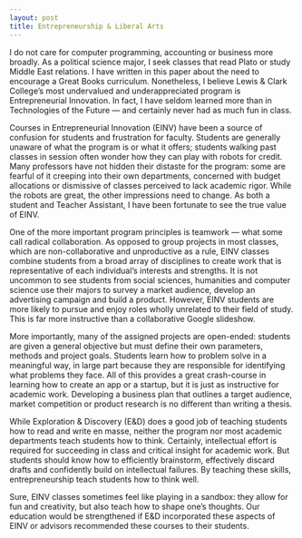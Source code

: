 ```yaml
---
layout: post
title: Entrepreneurship & Liberal Arts
---
```


I do not care for computer programming, accounting or business more broadly. As a political science major, I seek classes that read Plato or study Middle East relations. I have written in this paper about the need to encourage a Great Books curriculum. Nonetheless, I believe Lewis & Clark College’s most undervalued and underappreciated program is Entrepreneurial Innovation. In fact, I have seldom learned more than in Technologies of the Future — and certainly never had as much fun in class.

Courses in Entrepreneurial Innovation (EINV) have been a source of confusion for students and frustration for faculty. Students are generally unaware of what the program is or what it offers; students walking past classes in session often wonder how they can play with robots for credit. Many professors have not hidden their distaste for the program: some are fearful of it creeping into their own departments, concerned with budget allocations or dismissive of classes perceived to lack academic rigor. While the robots are great, the other impressions need to change. As both a student and Teacher Assistant, I have been fortunate to see the true value of EINV.

One of the more important program principles is teamwork — what some call radical collaboration.  As opposed to group projects in most classes, which are non-collaborative and unproductive as a rule, EINV classes combine students from a broad array of disciplines to create work that is representative of each individual’s interests and strengths. It is not uncommon to see students from social sciences, humanities and computer science use their majors to survey a market audience, develop an advertising campaign and build a product. However, EINV students are more likely to pursue and enjoy roles wholly unrelated to their field of study. This is far more instructive than a collaborative Google slideshow.

More importantly, many of the assigned projects are open-ended:     students are given a general objective but must define their own parameters, methods and project goals. Students learn how to problem solve in a meaningful way, in large part because they are responsible for identifying what problems they face. All of this provides a great crash-course in learning how to create an app or a startup, but it is just as instructive for academic work. Developing a business plan that outlines a target audience, market competition or product research is no different than writing a thesis.

While Exploration & Discovery (E&D) does a good job of teaching students how to read and write en masse, neither the program nor most academic departments teach students how to think. Certainly, intellectual effort is required for succeeding in class and critical insight for academic work. But students should know how to efficiently brainstorm,  effectively discard drafts and confidently build on intellectual failures. By teaching these skills, entrepreneurship teach students how to think well.

Sure, EINV classes sometimes feel like playing in a sandbox: they allow for fun and creativity, but also teach how to shape one’s thoughts. Our education would be strengthened if E&D incorporated these aspects of EINV or advisors recommended these courses to their students.